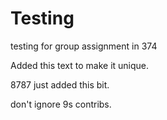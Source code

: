 # Testing
testing for group assignment in 374

Added this text to make it unique.


8787 just added this bit.

don't ignore 9s contribs.
